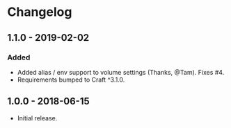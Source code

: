 # Changelog

## 1.1.0 - 2019-02-02
### Added
- Added alias / env support to volume settings (Thanks, @Tam). Fixes #4.
- Requirements bumped to Craft ^3.1.0.   

## 1.0.0 - 2018-06-15
- Initial release.  
